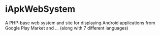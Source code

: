 # iApkWebSystem
A PHP-base web system and site for displaying Android applications from Google Play Market and ... (along with 7 different languages)
